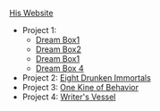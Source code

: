 [His Website](https://www.rueyshyu.com/biography/)
- Project 1:
  - [Dream Box1](https://www.youtube.com/watch?v=mr4ii2ZHtJg)
  - [Dream Box2](https://www.youtube.com/watch?v=tnI2GrFANi4)
  - [Dream Box1](https://www.youtube.com/watch?v=QKzLgEt-tzA)
  - [Dream Box 4](https://www.youtube.com/watch?v=ll7GAGTcI7c)
- Project 2: [Eight Drunken Immortals](https://www.youtube.com/watch?v=0QnHOSRW9NU)
- Project 3: [One Kine of Behavior](https://www.youtube.com/watch?v=1VSWFzwovAE)
- Project 4: [Writer's Vessel](https://www.youtube.com/watch?v=ggL2tdPUkhE)

